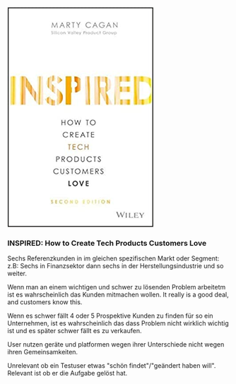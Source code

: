 ![cover](cover.jpg)

### INSPIRED: How to Create Tech Products Customers Love

Sechs Referenzkunden in im gleichen spezifischen Markt oder Segment:
z.B: Sechs in Finanzsektor dann sechs in der Herstellungsindustrie und so weiter. 

Wenn man an einem wichtigen und schwer zu lösenden Problem arbeitetm ist es wahrscheinlich das Kunden mitmachen wollen.
It really is a good deal, and customers know this.

Wenn es schwer fällt 4 oder 5 Prospektive Kunden zu finden für so ein Unternehmen, ist es wahrscheinlich das dass Problem nicht wirklich wichtig ist
und es später schwer fällt es zu verkaufen. 

User nutzen geräte und platformen wegen ihrer Unterschiede nicht wegen ihren Gemeinsamkeiten. 

Unrelevant ob ein Testuser etwas "schön findet"/"geändert haben will". Relevant ist ob er die Aufgabe gelöst hat.
